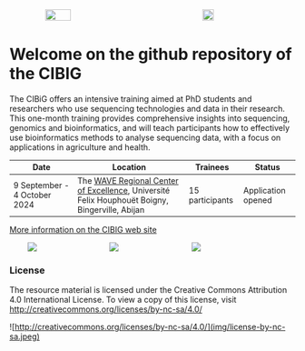 <div style="display:flex"> 
<img src="public/logo_wave2.jpeg" style="display: block; margin: 0 auto; width: 30%; height: 30%;">
<img src="public/logo_uboigny.jpeg" style="display: block; margin: 0 auto; width: 20%; height: 20%;">
</div> 

# Welcome on the github repository of the CIBIG

The CIBiG  offers an intensive training aimed at PhD students and researchers who use sequencing technologies and data in their research. This one-month training  provides comprehensive insights into sequencing, genomics and bioinformatics, and will teach participants how to effectively use bioinformatics methods to analyse sequencing data, with a focus on applications in agriculture and health.

| Date | Location | Trainees | Status | 
|---------|---------|---------|---------|
| 9 September - 4 October 2024 | The <a href="https://wave-center.org/" target_blank>WAVE Regional Center of Excellence</a>, Université Felix Houphouët Boigny, Bingerville, Abijan | 15 participants | Application opened |

[More information on the CIBIG web site](https://cibig-course.github.io/)

<div style="display:flex"> 
<img src="public/logo_ujkz.jpeg" style="display: block; margin: 0 auto; width: 16%;">
<img src="public/logo_itrop.png" style="display: block; margin: 0 auto; width: 16%; ">
<img src="public/logo-ird-grey.jpg" style="display: block; margin: 0 auto; width: 30%;">
</div> 

### License

The resource material is licensed under the Creative Commons Attribution 4.0 International License. To view a copy of this license, visit http://creativecommons.org/licenses/by-nc-sa/4.0/

![http://creativecommons.org/licenses/by-nc-sa/4.0/](img/license-by-nc-sa.jpeg)
